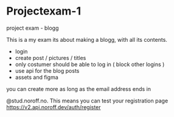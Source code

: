 # Projectexam-1

project exam - blogg

This is a my exam
its about making a blogg, with all its contents.

- login
- create post / pictures / titles
- only costumer should be able to log in ( block other logins )
- use api for the blog posts
- assets and figma

you can create more as long as the email address ends in

@stud.noroff.no. This means you can test your registration page
https://v2.api.noroff.dev/auth/register
